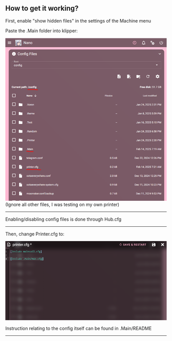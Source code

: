 ## How to get it working?

First, enable "show hidden files" in the settings of the Machine menu

Paste the .Main folder into klipper:

![](https://github.com/Suzu0071/Whiskers-2.4/blob/main/Manual/1.png)
(Ignore all other files, I was testing on my own printer)
_______________________________________________________________________________________
Enabling/disabling config files is done through Hub.cfg
_______________________________________________________________________________________
Then, change Printer.cfg to:

![](https://github.com/Suzu0071/Whiskers-2.4/blob/main/Manual/2.png)

Instruction relating to the config itself can be found in .Main/README

_______________________________________________________________________________________
